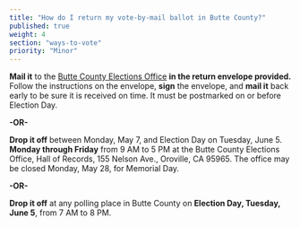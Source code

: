 ```yaml
---
title: "How do I return my vote-by-mail ballot in Butte County?"
published: true
weight: 4
section: "ways-to-vote"
priority: "Minor"
---
```


**Mail it** to the [Butte County Elections Office](#section-election-office-contact) **in the return envelope provided.** Follow the instructions on the envelope, **sign** the envelope, and **mail it** back early to be sure it is received on time.  It must be postmarked on or before Election Day.  

  **-OR-**  
  
**Drop it off** between Monday, May 7, and Election Day on Tuesday, June 5.  
**Monday through Friday** from 9 AM to 5 PM at the Butte County Elections Office, Hall of Records, 155 Nelson Ave., Oroville, CA 95965. The office may be closed Monday, May 28, for Memorial Day.  

  **-OR-**  
  
**Drop it off** at any polling place in Butte County on **Election Day, Tuesday, June 5**, from 7 AM to 8 PM.  
